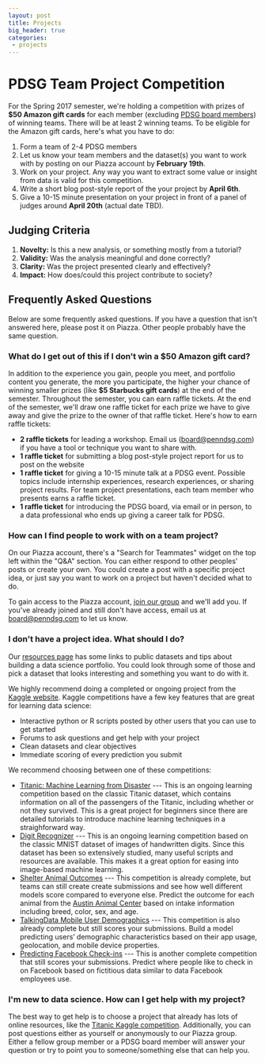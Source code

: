 ```yaml
---
layout: post
title: Projects
big_header: true
categories:
 - projects
---
```


# PDSG Team Project Competition

For the Spring 2017 semester, we're holding a competition with prizes of **$50 Amazon gift cards** for each member (excluding [PDSG board members](/members/#board-members)) of winning teams. There will be at least 2 winning teams. To be eligible for the Amazon gift cards, here's what you have to do:

1. Form a team of 2-4 PDSG members
2. Let us know your team members and the dataset(s) you want to work with by posting on our Piazza account by **February 19th**.
3. Work on your project. Any way you want to extract some value or insight from data is valid for this competition.
4. Write a short blog post-style report of the your project by **April 6th**.
5. Give a 10-15 minute presentation on your project in front of a panel of judges around **April 20th** (actual date TBD).

## Judging Criteria

1. **Novelty:** Is this a new analysis, or something mostly from a tutorial?
2. **Validity:** Was the analysis meaningful and done correctly?
3. **Clarity:** Was the project presented clearly and effectively?
4. **Impact:** How does/could this project contribute to society?

## Frequently Asked Questions

Below are some frequently asked questions. If you have a question that isn't answered here, please post it on Piazza. Other people probably have the same question.

### What do I get out of this if I don't win a $50 Amazon gift card?

In addition to the experience you gain, people you meet, and portfolio content you generate, the more you participate, the higher your chance of winning smaller prizes (like **$5 Starbucks gift cards**) at the end of the semester. Throughout the semester, you can earn raffle tickets. At the end of the semester, we'll draw one raffle ticket for each prize we have to give away and give the prize to the owner of that raffle ticket. Here's how to earn raffle tickets:

- **2 raffle tickets** for leading a workshop. Email us (board@penndsg.com) if you have a tool or technique you want to share with.
- **1 raffle ticket** for submitting a blog post-style project report for us to post on the website
- **1 raffle ticket** for giving a 10-15 minute talk at a PDSG event. Possible topics include internship experiences, research experiences, or sharing project results. For team project presentations, each team member who presents earns a raffle ticket.
- **1 raffle ticket** for introducing the PDSG board, via email or in person, to a data professional who ends up giving a career talk for PDSG.

### How can I find people to work with on a team project?

On our Piazza account, there's a "Search for Teammates" widget on the top left within the "Q&A" section. You can either respond to other peoples' posts or create your own. You could create a post with a specific project idea, or just say you want to work on a project but haven't decided what to do.

To gain access to the Piazza account, [join our group](/join/) and we'll add you. If you've already joined and still don't have access, email us at board@penndsg.com to let us know.

### I don't have a project idea. What should I do?

Our [resources page](/resources/) has some links to public datasets and tips about building a data science portfolio. You could look through some of those and pick a dataset that looks interesting and something you want to do with it.

We highly recommend doing a completed or ongoing project from the [Kaggle website](http://www.kaggle.com/competitions). Kaggle competitions have a few key features that are great for learning data science:

- Interactive python or R scripts posted by other users that you can use to get started
- Forums to ask questions and get help with your project
- Clean datasets and clear objectives
- Immediate scoring of every prediction you submit

We recommend choosing between one of these competitions:

- [Titanic: Machine Learning from Disaster](https://www.kaggle.com/c/titanic) --- This is an ongoing learning competition based on the classic Titanic dataset, which contains information on all of the passengers of the Titanic, including whether or not they survived. This is a great project for beginners since there are detailed tutorials to introduce machine learning techniques in a straighforward way.
- [Digit Recognizer](https://www.kaggle.com/c/digit-recognizer) --- This is an ongoing learning competition based on the classic MNIST dataset of images of handwritten digits. Since this dataset has been so extensively studied, many useful scripts and resources are available. This makes it a great option for easing into image-based machine learning.
- [Shelter Animal Outcomes](https://www.kaggle.com/c/shelter-animal-outcomes) --- This competition is already complete, but teams can still create create submissions and see how well different models score compared to everyone else. Predict the outcome for each animal from the [Austin Animal Center](http://www.austintexas.gov/department/aac) based on intake information including breed, color, sex, and age.
- [TalkingData Mobile User Demographics](https://www.kaggle.com/c/talkingdata-mobile-user-demographics) --- This competition is also already complete but still scores your submissions. Build a model predicting users’ demographic characteristics based on their app usage, geolocation, and mobile device properties.
- [Predicting Facebook Check-ins](https://www.kaggle.com/c/facebook-v-predicting-check-ins) --- This is another complete competition that still scores your submissions. Predict where people like to check in on Facebook based on fictitious data similar to data Facebook employees use.

### I'm new to data science. How can I get help with my project?

The best way to get help is to choose a project that already has lots of online resources, like the [Titanic Kaggle competition](https://www.kaggle.com/c/titanic). Additionally, you can post questions either as yourself or anonymously to our Piazza group. Either a fellow group member or a PDSG board member will answer your question or try to point you to someone/something else that can help you.

